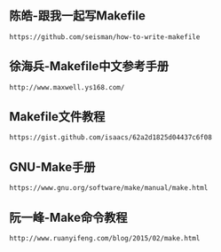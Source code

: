 ## 陈皓-跟我一起写Makefile
```
https://github.com/seisman/how-to-write-makefile
```
## 徐海兵-Makefile中文参考手册
```
http://www.maxwell.ys168.com/
```
## Makefile文件教程
```
https://gist.github.com/isaacs/62a2d1825d04437c6f08
```
## GNU-Make手册
```
https://www.gnu.org/software/make/manual/make.html
```
## 阮一峰-Make命令教程
```
http://www.ruanyifeng.com/blog/2015/02/make.html
```